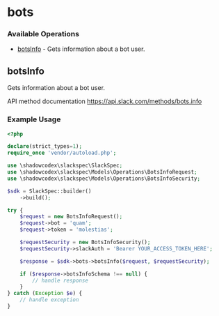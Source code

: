 # bots

### Available Operations

* [botsInfo](#botsinfo) - Gets information about a bot user.

## botsInfo

Gets information about a bot user.

API method documentation
<https://api.slack.com/methods/bots.info>

### Example Usage

```php
<?php

declare(strict_types=1);
require_once 'vendor/autoload.php';

use \shadowcodex\slackspec\SlackSpec;
use \shadowcodex\slackspec\Models\Operations\BotsInfoRequest;
use \shadowcodex\slackspec\Models\Operations\BotsInfoSecurity;

$sdk = SlackSpec::builder()
    ->build();

try {
    $request = new BotsInfoRequest();
    $request->bot = 'quam';
    $request->token = 'molestias';

    $requestSecurity = new BotsInfoSecurity();
    $requestSecurity->slackAuth = 'Bearer YOUR_ACCESS_TOKEN_HERE';

    $response = $sdk->bots->botsInfo($request, $requestSecurity);

    if ($response->botsInfoSchema !== null) {
        // handle response
    }
} catch (Exception $e) {
    // handle exception
}
```
